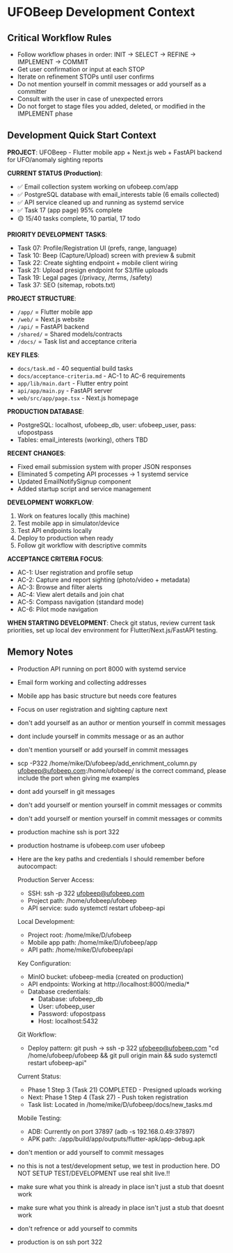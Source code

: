 # UFOBeep Development Context

## Critical Workflow Rules
- Follow workflow phases in order: INIT → SELECT → REFINE → IMPLEMENT → COMMIT
- Get user confirmation or input at each STOP
- Iterate on refinement STOPs until user confirms
- Do not mention yourself in commit messages or add yourself as a committer
- Consult with the user in case of unexpected errors
- Do not forget to stage files you added, deleted, or modified in the IMPLEMENT phase

## Development Quick Start Context

**PROJECT**: UFOBeep - Flutter mobile app + Next.js web + FastAPI backend for UFO/anomaly sighting reports

**CURRENT STATUS (Production)**:
- ✅ Email collection system working on ufobeep.com/app
- ✅ PostgreSQL database with email_interests table (6 emails collected)
- ✅ API service cleaned up and running as systemd service
- ✅ Task 17 (app page) 95% complete
- 🟡 15/40 tasks complete, 10 partial, 17 todo

**PRIORITY DEVELOPMENT TASKS**:
- Task 07: Profile/Registration UI (prefs, range, language)
- Task 10: Beep (Capture/Upload) screen with preview & submit  
- Task 22: Create sighting endpoint + mobile client wiring
- Task 21: Upload presign endpoint for S3/file uploads
- Task 19: Legal pages (/privacy, /terms, /safety)
- Task 37: SEO (sitemap, robots.txt)

**PROJECT STRUCTURE**:
- `/app/` = Flutter mobile app
- `/web/` = Next.js website
- `/api/` = FastAPI backend  
- `/shared/` = Shared models/contracts
- `/docs/` = Task list and acceptance criteria

**KEY FILES**:
- `docs/task.md` - 40 sequential build tasks
- `docs/acceptance-criteria.md` - AC-1 to AC-6 requirements
- `app/lib/main.dart` - Flutter entry point
- `api/app/main.py` - FastAPI server
- `web/src/app/page.tsx` - Next.js homepage

**PRODUCTION DATABASE**:
- PostgreSQL: localhost, ufobeep_db, user: ufobeep_user, pass: ufopostpass
- Tables: email_interests (working), others TBD

**RECENT CHANGES**:
- Fixed email submission system with proper JSON responses
- Eliminated 5 competing API processes → 1 systemd service
- Updated EmailNotifySignup component
- Added startup script and service management

**DEVELOPMENT WORKFLOW**:
1. Work on features locally (this machine)
2. Test mobile app in simulator/device
3. Test API endpoints locally
4. Deploy to production when ready
5. Follow git workflow with descriptive commits

**ACCEPTANCE CRITERIA FOCUS**:
- AC-1: User registration and profile setup
- AC-2: Capture and report sighting (photo/video + metadata)
- AC-3: Browse and filter alerts
- AC-4: View alert details and join chat
- AC-5: Compass navigation (standard mode)
- AC-6: Pilot mode navigation

**WHEN STARTING DEVELOPMENT**: Check git status, review current task priorities, set up local dev environment for Flutter/Next.js/FastAPI testing.

## Memory Notes
- Production API running on port 8000 with systemd service
- Email form working and collecting addresses
- Mobile app has basic structure but needs core features
- Focus on user registration and sighting capture next
- don't add yourself as an author or mention yourself in commit messages
- dont include yourself in commits message or as an author
- don't mention yourself or add yourself in commit messages
- scp -P322 /home/mike/D/ufobeep/add_enrichment_column.py ufobeep@ufobeep.com:/home/ufobeep/  is the correct command, please include the port when giving me examples
- dont add yourself in git messages
- don't add yourself or mention yourself in commit messages or commits
- don't add yourself or mention yourself in commit messages or commits
- production machine ssh is port 322
- production hostname is ufobeep.com user ufobeep
- Here are the key paths and credentials I should remember before autocompact:

  Production Server Access:

  - SSH: ssh -p 322 ufobeep@ufobeep.com
  - Project path: /home/ufobeep/ufobeep
  - API service: sudo systemctl restart ufobeep-api

  Local Development:

  - Project root: /home/mike/D/ufobeep
  - Mobile app path: /home/mike/D/ufobeep/app
  - API path: /home/mike/D/ufobeep/api

  Key Configuration:

  - MinIO bucket: ufobeep-media (created on production)
  - API endpoints: Working at http://localhost:8000/media/*
  - Database credentials:
    - Database: ufobeep_db
    - User: ufobeep_user
    - Password: ufopostpass
    - Host: localhost:5432

  Git Workflow:

  - Deploy pattern: git push → ssh -p 322 ufobeep@ufobeep.com "cd /home/ufobeep/ufobeep && git pull origin main && sudo 
  systemctl restart ufobeep-api"

  Current Status:

  - Phase 1 Step 3 (Task 21) COMPLETED - Presigned uploads working
  - Next: Phase 1 Step 4 (Task 27) - Push token registration
  - Task list: Located in /home/mike/D/ufobeep/docs/new_tasks.md

  Mobile Testing:

  - ADB: Currently on port 37897 (adb -s 192.168.0.49:37897)
  - APK path: ./app/build/app/outputs/flutter-apk/app-debug.apk
- don't mention or add yourself to commit messages
- no this is not a test/development setup, we test in production here. DO NOT SETUP TEST/DEVELOPMENT use real shit live.!!
- make sure what you think is already in place isn't just a stub that doesnt work
- make sure what you think is already in place isn't just a stub that doesnt work
- don't refrence or add yourself to commits
- production is on ssh port 322